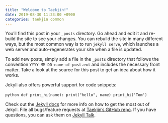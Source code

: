 ```yaml
---
title: "Welcome to Taekjin!"
date: 2019-08-30 11:23:00 +0900
categories: taekjin common
---
```

You’ll find this post in your `_posts` directory. Go ahead and edit it and re-build the site to see your changes. You can rebuild the site in many different ways, but the most common way is to run `jekyll serve`, which launches a web server and auto-regenerates your site when a file is updated.

To add new posts, simply add a file in the `_posts` directory that follows the convention `YYYY-MM-DD-name-of-post.ext` and includes the necessary front matter. Take a look at the source for this post to get an idea about how it works.

Jekyll also offers powerful support for code snippets:

​```python
def print_hi(name):
  print("hello", name)
print_hi('Tom')
​```

Check out the [Jekyll docs][jekyll-docs] for more info on how to get the most out of Jekyll. File all bugs/feature requests at [Taekjin’s GitHub repo][taekjin-gh]. If you have questions, you can ask them on [Jekyll Talk][jekyll-talk].

[jekyll-docs]: https://jekyllrb.com/docs/home
[taekjin-gh]:   https://github.com/taekjin
[jekyll-talk]: https://talk.jekyllrb.com/
